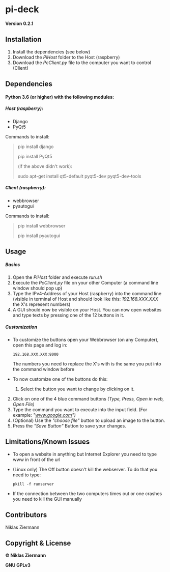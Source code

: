 # pi-deck
**Version 0.2.1**

## Installation

1. Install the dependencies (see below)
2. Download the *PiHost* folder to the Host (raspberry)
3. Download the *PcClient.py* file to the computer you want to control (Client)



## Dependencies

#### Python 3.6 (or higher) with the following modules:

##### Host (raspberry):

- Django
- PyQt5

Commands to install:

> pip install django
>
> pip install PyQt5
>
> 
>
> (if the above didn't work):
>
> sudo apt-get install qt5-default pyqt5-dev pyqt5-dev-tools

##### Client (raspberry):

- webbrowser
- pyautogui

Commands to install:

> pip install webbrowser
>
> pip install pyautogui



## Usage

##### Basics

1. Open the *PiHos*t folder and execute *run.sh*
2. Execute the *PcClient.py* file on your other Computer (a command line window should pop up)
3. Type the IPv4-Address of your Host (raspberry) into the command line (visible in terminal of Host and should look like this: *192.168.XXX.XXX* the X's represent numbers)
4. A GUI should now be visible on your Host. You can now open websites and type texts by pressing one of the 12 buttons in it.

##### Customization

- To customize the buttons open your Webbrowser (on any Computer), open this page and log in:

  `192.168.XXX.XXX:8000`

  The numbers you need to replace the X's with is the same you put into the command window before

- To now customize one of the buttons do this:

  1. Select the button you want to change by clicking on it.
2. Click on one of the 4 blue command buttons *(Type, Press, Open in web, Open File)*
  3. Type the command you want to execute into the input field. (For example: *"www.google.com")*
4. (Optional) Use the *"choose file"* button to upload an image to the button.
  5. Press the *"Save Button"* Button to save your changes.



## Limitations/Known Issues

- To open a website in anything but Internet Explorer you need to type www in front of the url

- (Linux only) The Off button doesn't kill the webserver. To do that you need to type:

   `pkill -f runserver`

- If the connection between the two computers times out or one crashes you need to kill the GUI manually

  

## Contributors

Niklas Ziermann

## Copyright & License

**© Niklas Ziermann** 

**GNU GPLv3**

